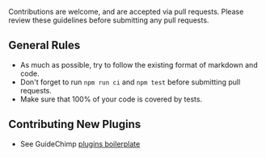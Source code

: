 Contributions are welcome, and are accepted via pull requests. Please review these guidelines before submitting any pull requests.

## General Rules

* As much as possible, try to follow the existing format of markdown and code.
* Don't forget to run `npm run ci` and `npm test` before submitting pull requests.
* Make sure that 100% of your code is covered by tests.

## Contributing New Plugins

* See GuideChimp [plugins boilerplate](plugins/_boilerplate)
